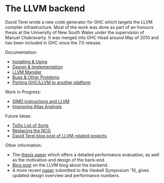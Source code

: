 # The LLVM backend



David Terei wrote a new code generator for GHC which targets the LLVM compiler infrastructure. Most of the work was done as part of an honours thesis at the University of New South Wales under the supervision of Manuel Chakravarty. It was merged into GHC Head around May of 2010 and has been included in GHC since the 7.0 release.



Documentation:


- [Installing & Using](commentary/compiler/backends/llvm/installing)
- [Design & Implementation](commentary/compiler/backends/llvm/design)
- [LLVM Mangler](commentary/compiler/backends/llvm/mangler)
- [Bugs & Other Problems](commentary/compiler/backends/llvm/development-notes)
- [Porting GHC/LLVM to another platform](commentary/compiler/backends/llvm/gh-c_-llvm-porting)


Work in Progress:


- [SIMD instructions and LLVM](simd)
- [Improving Alias Analysis](commentary/compiler/backends/llvm/alias)


Future Ideas:


- [ToDo List of Sorts](commentary/compiler/backends/llvm/wip)
- [Replacing the NCG](commentary/compiler/backends/llvm/replacing-ncg)
- [
  David Terei blog post of LLVM-related projects](http://dterei.blogspot.com/2011/09/ghc-project-for-all.html)


Other information:


- The [
  thesis paper](http://www.cse.unsw.edu.au/~pls/thesis/davidt-thesis.pdf) which offers a detailed performance evaluation, as well as the motivation and design of the back-end.
- [
  Blog post](http://blog.llvm.org/2010/05/glasgow-haskell-compiler-and-llvm.html) on the LLVM blog about the backend.
- A more recent [
  paper](http://www.cse.unsw.edu.au/~chak/papers/TC10.html) submitted to the Haskell Symposium '10, gives updated design overview and performance numbers.

